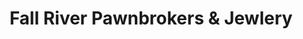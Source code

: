 ---
title: "Fall River Pawnbrokers & Jewlery"
url: /newport/fall-river-pawnbrokers-und-jewlery/
shop: Leiher
---